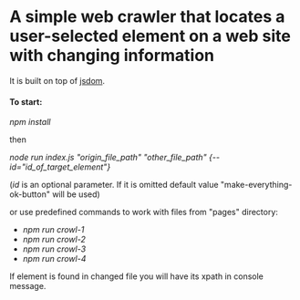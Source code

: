 # A simple web crawler that locates a user-selected element on a web site with changing information

It is built on top of [jsdom](https://github.com/jsdom/jsdom).

#### To start:

_npm install_

then

_node run index.js "origin_file_path" "other_file_path" {--id="id_of_target_element"}_

(_id_ is an optional parameter. If it is omitted default value "make-everything-ok-button" will be used)

or use predefined commands to work with files from "pages" directory:

- _npm run crowl-1_
- _npm run crowl-2_
- _npm run crowl-3_
- _npm run crowl-4_

If element is found in changed file you will have its xpath in console message.